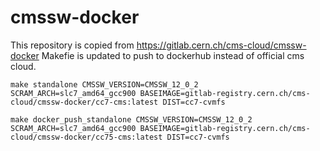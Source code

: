 # cmssw-docker
This repository is copied from https://gitlab.cern.ch/cms-cloud/cmssw-docker
Makefie is updated to push to dockerhub instead of official cms cloud. 

```shell
make standalone CMSSW_VERSION=CMSSW_12_0_2 SCRAM_ARCH=slc7_amd64_gcc900 BASEIMAGE=gitlab-registry.cern.ch/cms-cloud/cmssw-docker/cc7-cms:latest DIST=cc7-cvmfs

make docker_push_standalone CMSSW_VERSION=CMSSW_12_0_2 SCRAM_ARCH=slc7_amd64_gcc900 BASEIMAGE=gitlab-registry.cern.ch/cms-cloud/cmssw-docker/cc75-cms:latest DIST=cc7-cvmfs
```


